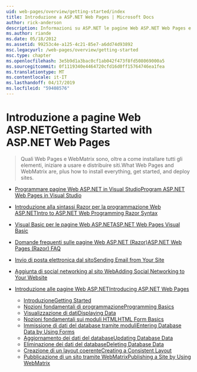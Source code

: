 ```yaml
---
uid: web-pages/overview/getting-started/index
title: Introduzione a ASP.NET Web Pages | Microsoft Docs
author: rick-anderson
description: Informazioni su ASP.NET le pagine Web ASP.NET Web Pages e la nuova sintassi Razor forniscono un modo veloce, semplice e accessibile di combinare il codice server con HTML t...
ms.author: riande
ms.date: 05/18/2012
ms.assetid: 99253c4e-a125-4c21-85e7-a6dd74d93892
msc.legacyurl: /web-pages/overview/getting-started
msc.type: chapter
ms.openlocfilehash: 3e5b9d1a3bac0cf1ab042f473f8fd508069000a5
ms.sourcegitcommit: 0f1119340e4464720cfd16d0ff15764746ea1fea
ms.translationtype: MT
ms.contentlocale: it-IT
ms.lasthandoff: 04/17/2019
ms.locfileid: "59408576"
---
```

# <a name="getting-started-with-aspnet-web-pages"></a><span data-ttu-id="38711-103">Introduzione a pagine Web ASP.NET</span><span class="sxs-lookup"><span data-stu-id="38711-103">Getting Started with ASP.NET Web Pages</span></span>

> <span data-ttu-id="38711-104">Quali Web Pages e WebMatrix sono, oltre a come installare tutti gli elementi, iniziare a usare e distribuire siti.</span><span class="sxs-lookup"><span data-stu-id="38711-104">What Web Pages and WebMatrix are, plus how to install everything, get started, and deploy sites.</span></span>


- [<span data-ttu-id="38711-105">Programmare pagine Web ASP.NET in Visual Studio</span><span class="sxs-lookup"><span data-stu-id="38711-105">Program ASP.NET Web Pages in Visual Studio</span></span>](program-asp-net-web-pages-in-visual-studio.md)
- [<span data-ttu-id="38711-106">Introduzione alla sintassi Razor per la programmazione Web ASP.NET</span><span class="sxs-lookup"><span data-stu-id="38711-106">Intro to ASP.NET Web Programming Razor Syntax</span></span>](introducing-razor-syntax-c.md)
- [<span data-ttu-id="38711-107">Visual Basic per le pagine Web ASP.NET</span><span class="sxs-lookup"><span data-stu-id="38711-107">ASP.NET Web Pages Visual Basic</span></span>](introducing-razor-syntax-vb.md)
- [<span data-ttu-id="38711-108">Domande frequenti sulle pagine Web ASP.NET (Razor)</span><span class="sxs-lookup"><span data-stu-id="38711-108">ASP.NET Web Pages (Razor) FAQ</span></span>](aspnet-web-pages-razor-faq.md)
- [<span data-ttu-id="38711-109">Invio di posta elettronica dal sito</span><span class="sxs-lookup"><span data-stu-id="38711-109">Sending Email from Your Site</span></span>](11-adding-email-to-your-web-site.md)
- [<span data-ttu-id="38711-110">Aggiunta di social networking al sito Web</span><span class="sxs-lookup"><span data-stu-id="38711-110">Adding Social Networking to Your Website</span></span>](13-adding-social-networking-to-your-web-site.md)
- [<span data-ttu-id="38711-111">Introduzione alle pagine Web ASP.NET</span><span class="sxs-lookup"><span data-stu-id="38711-111">Introducing ASP.NET Web Pages</span></span>](introducing-aspnet-web-pages-2/index.md)

    - [<span data-ttu-id="38711-112">Introduzione</span><span class="sxs-lookup"><span data-stu-id="38711-112">Getting Started</span></span>](introducing-aspnet-web-pages-2/getting-started.md)
    - [<span data-ttu-id="38711-113">Nozioni fondamentali di programmazione</span><span class="sxs-lookup"><span data-stu-id="38711-113">Programming Basics</span></span>](introducing-aspnet-web-pages-2/intro-to-web-pages-programming.md)
    - [<span data-ttu-id="38711-114">Visualizzazione di dati</span><span class="sxs-lookup"><span data-stu-id="38711-114">Displaying Data</span></span>](introducing-aspnet-web-pages-2/displaying-data.md)
    - [<span data-ttu-id="38711-115">Nozioni fondamentali sui moduli HTML</span><span class="sxs-lookup"><span data-stu-id="38711-115">HTML Form Basics</span></span>](introducing-aspnet-web-pages-2/form-basics.md)
    - [<span data-ttu-id="38711-116">Immissione di dati del database tramite moduli</span><span class="sxs-lookup"><span data-stu-id="38711-116">Entering Database Data by Using Forms</span></span>](introducing-aspnet-web-pages-2/entering-data.md)
    - [<span data-ttu-id="38711-117">Aggiornamento dei dati del database</span><span class="sxs-lookup"><span data-stu-id="38711-117">Updating Database Data</span></span>](introducing-aspnet-web-pages-2/updating-data.md)
    - [<span data-ttu-id="38711-118">Eliminazione dei dati del database</span><span class="sxs-lookup"><span data-stu-id="38711-118">Deleting Database Data</span></span>](introducing-aspnet-web-pages-2/deleting-data.md)
    - [<span data-ttu-id="38711-119">Creazione di un layout coerente</span><span class="sxs-lookup"><span data-stu-id="38711-119">Creating a Consistent Layout</span></span>](introducing-aspnet-web-pages-2/layouts.md)
    - [<span data-ttu-id="38711-120">Pubblicazione di un sito tramite WebMatrix</span><span class="sxs-lookup"><span data-stu-id="38711-120">Publishing a Site by Using WebMatrix</span></span>](introducing-aspnet-web-pages-2/publishing.md)
